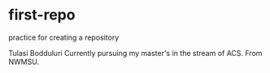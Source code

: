 # first-repo
practice for creating a repository

Tulasi Bodduluri
Currently pursuing my master's in the stream of ACS.
From NWMSU.